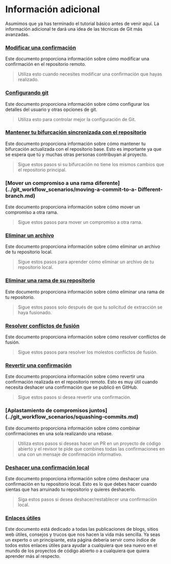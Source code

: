 # Información adicional

Asumimos que ya has terminado el tutorial básico antes de venir aquí. La información adicional te dará una idea de las técnicas de Git más avanzadas.

### [Modificar una confirmación](../git_workflow_scenarios/amending-a-commit.md)

Este documento proporciona información sobre cómo modificar una confirmación en el repositorio remoto.

> Utiliza esto cuando necesites modificar una confirmación que hayas realizado.

### [Configurando git](../git_workflow_scenarios/configuring-git.md)

Este documento proporciona información sobre cómo configurar los detalles del usuario y otras opciones de git.

> Utiliza esto para controlar mejor la configuración de Git.

### [Mantener tu bifurcación sincronizada con el repositorio](../git_workflow_scenarios/keeping-your-fork-synced-with-this-repository.md)

Este documento proporciona información sobre cómo mantener tu bifurcación actualizada con el repositorio base. Esto es importante ya que se espera que tú y muchas otras personas contribuyan al proyecto.

> Sigue estos pasos si su bifurcación no tiene los mismos cambios que el repositorio principal.

### [Mover un compromiso a una rama diferente](../git_workflow_scenarios/moving-a-commit-to-a- Different-branch.md)

Este documento proporciona información sobre cómo mover un compromiso a otra rama.

> Sigue estos pasos para mover un compromiso a otra rama.

### [Eliminar un archivo](../git_workflow_scenarios/removing-a-file.md)

Este documento proporciona información sobre cómo eliminar un archivo de tu repositorio local.

> Sigue estos pasos para aprender cómo eliminar un archivo de tu repositorio local.

### [Eliminar una rama de su repositorio](../git_workflow_scenarios/removing-branch-from-your-repository.md)

Este documento proporciona información sobre cómo eliminar una rama de tu repositorio.

> Sigue estos pasos solo después de que tu solicitud de extracción se haya fusionado.

### [Resolver conflictos de fusión](../git_workflow_scenarios/resolving-merge-conflicts.md)

Este documento proporciona información sobre cómo resolver conflictos de fusión.

> Sigue estos pasos para resolver los molestos conflictos de fusión.

### [Revertir una confirmación](../git_workflow_scenarios/reverting-a-commit.md)

Este documento proporciona información sobre cómo revertir una confirmación realizada en el repositorio remoto. Esto es muy útil cuando necesita deshacer una confirmación que se publicó en GitHub.

> Sigue estos pasos si desea revertir una confirmación.

### [Aplastamiento de compromisos juntos] (../git_workflow_scenarios/squashing-commits.md)

Este documento proporciona información sobre cómo combinar confirmaciones en una sola realizando una rebase.

> Utiliza estos pasos si deseas hacer un PR en un proyecto de código abierto y el revisor te pide que combines todas las confirmaciones en una con un mensaje de confirmación informativo.

### [Deshacer una confirmación local](../git_workflow_scenarios/undoing-a-commit.md)

Este documento proporciona información sobre cómo deshacer una confirmación en tu repositorio local. Esto es lo que debes hacer cuando sientas que has arruinado tu repositorio y quieres deshacerlo.

> Siga estos pasos si desea deshacer/restablecer una confirmación local.

### [Enlaces útiles](../git_workflow_scenarios/Useful-links-for-further-learning.md)

Este documento está dedicado a todas las publicaciones de blogs, sitios web útiles, consejos y trucos que nos hacen la vida más sencilla. Ya seas un experto o un principiante, esta página debería servir como índice de todos estos enlaces útiles para ayudar a cualquiera que sea nuevo en el mundo de los proyectos de código abierto o a cualquiera que quiera aprender más al respecto.

